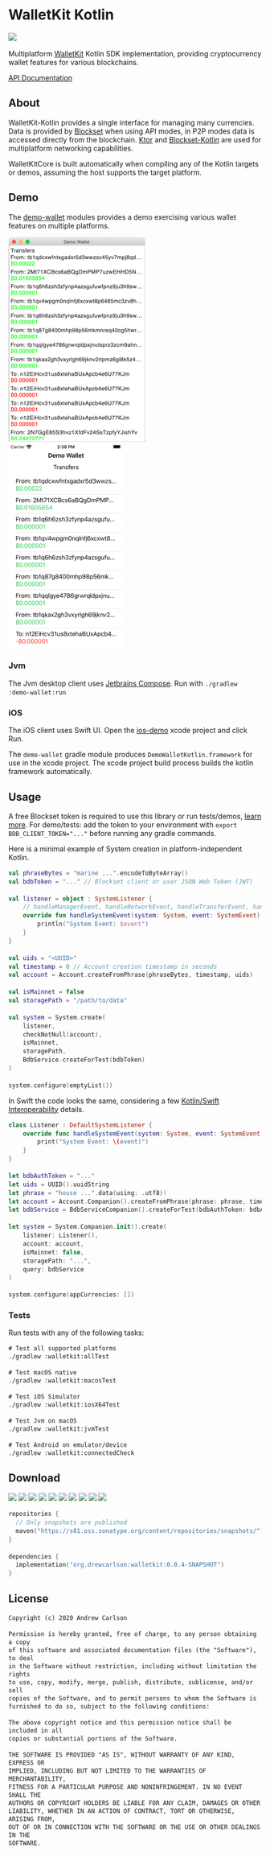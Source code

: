 # WalletKit Kotlin

![](https://github.com/DrewCarlson/WalletKit-Kotlin/workflows/Tests/badge.svg)

Multiplatform [WalletKit](https://github.com/blockset-corp/walletkit) Kotlin SDK implementation, providing cryptocurrency wallet features for various blockchains.

[API Documentation](https://drewcarlson.github.com/WalletKit-Kotlin)

## About

WalletKit-Kotlin provides a single interface for managing many currencies.
Data is provided by [Blockset](https://blockset.com/) when using API modes, in P2P modes data is accessed directly from the blockchain.
[Ktor](https://ktor.io/) and [Blockset-Kotlin](https://github.com/DrewCarlson/Blockset-Kotlin/) are used for multiplatform networking capabilities.

WalletKitCore is built automatically when compiling any of the Kotlin targets or demos, assuming the host supports the target platform.

## Demo

The [demo-wallet](demo-wallet) modules provides a demo exercising various wallet features on multiple platforms.

[![](media/jvm-demo.png)](#demo)
[![](media/ios-demo.png)](#demo)

### Jvm

The Jvm desktop client uses [Jetbrains Compose](https://www.jetbrains.com/lp/compose/).
Run with `./gradlew :demo-wallet:run`

### iOS

The iOS client uses Swift UI.
Open the [ios-demo](demo-wallet/ios-demo) xcode project and click Run.

The `demo-wallet` gradle module produces `DemoWalletKotlin.framework` for use in the xcode project.
The xcode project build process builds the kotlin framework automatically.


## Usage

A free Blockset token is required to use this library or run tests/demos, [learn more](https://docs.blockset.com/getting-started/authentication).
For demo/tests: add the token to your environment with `export BDB_CLIENT_TOKEN="..."` before running any gradle commands.

Here is a minimal example of System creation in platform-independent Kotlin.
```kotlin
val phraseBytes = "marine ...".encodeToByteArray()
val bdbToken = "..." // Blockset client or user JSON Web Token (JWT) 

val listener = object : SystemListener {
    // handleManagerEvent, handleNetworkEvent, handleTransferEvent, handleWalletEvent
    override fun handleSystemEvent(system: System, event: SystemEvent) {
        println("System Event: $event")
    }
}

val uids = "<UUID>"
val timestamp = 0 // Account creation timestamp in seconds
val account = Account.createFromPhrase(phraseBytes, timestamp, uids)

val isMainnet = false
val storagePath = "/path/to/data"

val system = System.create(
    listener,
    checkNotNull(account),
    isMainnet,
    storagePath,
    BdbService.createForTest(bdbToken)
)

system.configure(emptyList())
```

In Swift the code looks the same, considering a few [Kotlin/Swift Interoperability](https://kotlinlang.org/docs/reference/native/objc_interop.html) details.

```swift
class Listener : DefaultSystemListener {
    override func handleSystemEvent(system: System, event: SystemEvent) {
        print("System Event: \(event)")
    }
}

let bdbAuthToken = "..."
let uids = UUID().uuidString
let phrase = "house ...".data(using: .utf8)!
let account = Account.Companion().createFromPhrase(phrase: phrase, timestamp: 0, uids_: uids)!
let bdbService = BdbServiceCompanion().createForTest(bdbAuthToken: bdbAuthToken)

let system = System.Companion.init().create(
    listener: Listener(),
    account: account,
    isMainnet: false,
    storagePath: "...",
    query: bdbService
)

system.configure(appCurrencies: [])
```

### Tests

Run tests with any of the following tasks:
```shell
# Test all supported platforms
./gradlew :walletkit:allTest

# Test macOS native
./gradlew :walletkit:macosTest

# Test iOS Simulator
./gradlew :walletkit:iosX64Test

# Test Jvm on macOS
./gradlew :walletkit:jvmTest

# Test Android on emulator/device
./gradlew :walletkit:connectedCheck
```

## Download

![](https://img.shields.io/static/v1?label=&message=Platforms&color=grey)
![](https://img.shields.io/static/v1?label=&message=Jvm&color=blue)
![](https://img.shields.io/static/v1?label=&message=Android&color=blue)
![](https://img.shields.io/static/v1?label=&message=iOS&color=blue)
![](https://img.shields.io/static/v1?label=&message=macOS&color=blue)
![](https://img.shields.io/static/v1?label=&message=Linux&color=red)
![](https://img.shields.io/static/v1?label=&message=Windows&color=red)
![](https://img.shields.io/static/v1?label=&message=tvOS&color=red)
![](https://img.shields.io/static/v1?label=&message=watchOS&color=red)
![](https://img.shields.io/static/v1?label=&message=Js&color=red)

```kotlin
repositories {
  // Only snapshots are published
  maven("https://s01.oss.sonatype.org/content/repositories/snapshots/")
}

dependencies {
  implementation("org.drewcarlson:walletkit:0.0.4-SNAPSHOT")
}
```

## License
```
Copyright (c) 2020 Andrew Carlson

Permission is hereby granted, free of charge, to any person obtaining a copy
of this software and associated documentation files (the "Software"), to deal
in the Software without restriction, including without limitation the rights
to use, copy, modify, merge, publish, distribute, sublicense, and/or sell
copies of the Software, and to permit persons to whom the Software is
furnished to do so, subject to the following conditions:

The above copyright notice and this permission notice shall be included in all
copies or substantial portions of the Software.

THE SOFTWARE IS PROVIDED "AS IS", WITHOUT WARRANTY OF ANY KIND, EXPRESS OR
IMPLIED, INCLUDING BUT NOT LIMITED TO THE WARRANTIES OF MERCHANTABILITY,
FITNESS FOR A PARTICULAR PURPOSE AND NONINFRINGEMENT. IN NO EVENT SHALL THE
AUTHORS OR COPYRIGHT HOLDERS BE LIABLE FOR ANY CLAIM, DAMAGES OR OTHER
LIABILITY, WHETHER IN AN ACTION OF CONTRACT, TORT OR OTHERWISE, ARISING FROM,
OUT OF OR IN CONNECTION WITH THE SOFTWARE OR THE USE OR OTHER DEALINGS IN THE
SOFTWARE.
```
